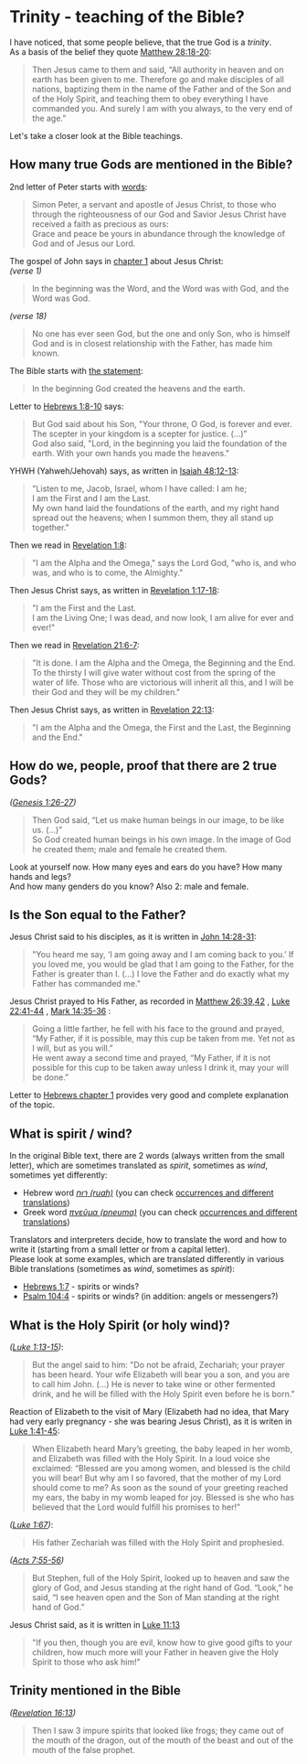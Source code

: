 # Trinity - teaching of the Bible?

I have noticed, that some people believe, that the true God is a *trinity*.  
As a basis of the belief they quote [Matthew 28:18-20](https://biblehub.com/niv/matthew/28.htm):  
> Then Jesus came to them and said, “All authority in heaven and on earth has been given to me. 
> Therefore go and make disciples of all nations, baptizing them in the name of the Father and of the Son and of the Holy Spirit, 
> and teaching them to obey everything I have commanded you. And surely I am with you always, to the very end of the age.”

Let's take a closer look at the Bible teachings.

## How many true Gods are mentioned in the Bible?

2nd letter of Peter starts with [words](https://biblehub.com/niv/2_peter/1.htm):
> Simon Peter, a servant and apostle of Jesus Christ, to those who through the righteousness of our God and Savior Jesus Christ have received a faith as precious as ours:  
> Grace and peace be yours in abundance through the knowledge of God and of Jesus our Lord.

The gospel of John says in [chapter 1](https://biblehub.com/niv/john/1.htm) about Jesus Christ:  
*(verse 1)*
> In the beginning was the Word, and the Word was with God, and the Word was God.

*(verse 18)*
> No one has ever seen God, but the one and only Son, who is himself God and is in closest relationship with the Father, has made him known.

The Bible starts with [the statement](https://biblehub.com/genesis/1-1.htm):
> In the beginning God created the heavens and the earth.

Letter to [Hebrews 1:8-10](https://biblehub.com/gwt/hebrews/1.htm) says:
> But God said about his Son, "Your throne, O God, is forever and ever. The scepter in your kingdom is a scepter for justice. (...)"  
> God also said, "Lord, in the beginning you laid the foundation of the earth. With your own hands you made the heavens."

YHWH (Yahweh/Jehovah) says, as written in [Isaiah 48:12-13](https://biblehub.com/niv/isaiah/48.htm):
> "Listen to me, Jacob, Israel, whom I have called: I am he;  
> I am the First and I am the Last.  
> My own hand laid the foundations of the earth, and my right hand spread out the heavens;  when I summon them, they all stand up together."

Then we read in [Revelation 1:8](https://biblehub.com/niv/revelation/1.htm):
> "I am the Alpha and the Omega," says the Lord God, "who is, and who was, and who is to come, the Almighty."

Then Jesus Christ says, as written in [Revelation 1:17-18](https://biblehub.com/niv/revelation/1.htm):
> "I am the First and the Last.  
> I am the Living One; I was dead, and now look, I am alive for ever and ever!"

Then we read in [Revelation 21:6-7](https://biblehub.com/niv/revelation/21.htm):
> "It is done. I am the Alpha and the Omega, the Beginning and the End.  
> To the thirsty I will give water without cost from the spring of the water of life.
> Those who are victorious will inherit all this, and I will be their God and they will be my children."

Then Jesus Christ says, as written in [Revelation 22:13](https://biblehub.com/niv/revelation/22.htm):
> "I am the Alpha and the Omega, the First and the Last, the Beginning and the End."

## How do we, people, proof that there are 2 true Gods?

*([Genesis 1:26-27](https://biblehub.com/nlt/genesis/1.htm))*
> Then God said, “Let us make human beings in our image, to be like us. (...)”  
> So God created human beings in his own image. In the image of God he created them; male and female he created them.

Look at yourself now. How many eyes and ears do you have? How many hands and legs?  
And how many genders do you know? Also 2: male and female.  

## Is the Son equal to the Father?
Jesus Christ said to his disciples, as it is written in [John 14:28-31](https://biblehub.com/niv/john/14.htm):
> "You heard me say, ‘I am going away and I am coming back to you.’ If you loved me, you would be glad that I am going to the Father, for the Father is greater than I.
> (...)
> I love the Father and do exactly what my Father has commanded me."

Jesus Christ prayed to His Father, as recorded in
[Matthew 26:39,42](https://biblehub.com/niv/matthew/26.htm) ,
[Luke 22:41-44](https://biblehub.com/niv/luke/22.htm) ,
[Mark 14:35-36](https://biblehub.com/niv/mark/14.htm) :
> Going a little farther, he fell with his face to the ground and prayed, “My Father, if it is possible, may this cup be taken from me. Yet not as I will, but as you will.”  
> He went away a second time and prayed, “My Father, if it is not possible for this cup to be taken away unless I drink it, may your will be done.”

Letter to [Hebrews chapter 1](https://biblehub.com/niv/hebrews/1.htm) provides very good and complete explanation of the topic.

## What is spirit / wind?
In the original Bible text, there are 2 words (always written from the small letter), which are sometimes translated as *spirit*, sometimes as *wind*, sometimes yet differently:

- Hebrew word *[רוּחַ (ruah)](https://biblehub.com/hebrew/7307.htm)*
  (you can check [occurrences and different translations](https://biblehub.com/hebrew/strongs_7307.htm))
- Greek word *[πνεῦμα (pneuma)](https://biblehub.com/greek/4151.htm)*
  (you can check [occurrences and different translations](https://biblehub.com/greek/strongs_4151.htm))

Translators and interpreters decide, how to translate the word and how to write it (starting from a small letter or from a capital letter).  
Please look at some examples, which are translated differently in various Bible translations (sometimes as *wind*, sometimes as *spirit*):

- [Hebrews 1:7](https://biblehub.com/hebrews/1-7.htm) - spirits or winds?
- [Psalm 104:4](https://biblehub.com/psalms/104-4.htm) - spirits or winds? (in addition: angels or messengers?)

## What is the Holy Spirit (or holy wind)?

*([Luke 1:13-15](https://biblehub.com/niv/luke/1.htm))*:
> But the angel said to him: "Do not be afraid, Zechariah; your prayer has been heard. Your wife Elizabeth will bear you a son, and you are to call him John.
> (...) He is never to take wine or other fermented drink, and he will be filled with the Holy Spirit even before he is born."

Reaction of Elizabeth to the visit of Mary (Elizabeth had no idea, that Mary had very early pregnancy - she was bearing Jesus Christ), as it is writen in
[Luke 1:41-45](https://biblehub.com/niv/luke/1.htm):
> When Elizabeth heard Mary’s greeting, the baby leaped in her womb, and Elizabeth was filled with the Holy Spirit. 
> In a loud voice she exclaimed: “Blessed are you among women, and blessed is the child you will bear! 
> But why am I so favored, that the mother of my Lord should come to me? 
> As soon as the sound of your greeting reached my ears, the baby in my womb leaped for joy. 
> Blessed is she who has believed that the Lord would fulfill his promises to her!”

*([Luke 1:67](https://biblehub.com/niv/luke/1.htm))*:
> His father Zechariah was filled with the Holy Spirit and prophesied.

*([Acts 7:55-56](https://biblehub.com/niv/acts/7.htm))*
> But Stephen, full of the Holy Spirit, looked up to heaven and saw the glory of God, and Jesus standing at the right hand of God. 
> “Look,” he said, “I see heaven open and the Son of Man standing at the right hand of God.”

Jesus Christ said, as it is written in [Luke 11:13](https://biblehub.com/niv/luke/11.htm)
> "If you then, though you are evil, know how to give good gifts to your children, how much more will your Father in heaven give the Holy Spirit to those who ask him!"

## Trinity mentioned in the Bible

*([Revelation 16:13](https://biblehub.com/niv/revelation/16.htm))*
> Then I saw 3 impure spirits that looked like frogs; they came out of the mouth of the dragon, out of the mouth of the beast and out of the mouth of the false prophet.
